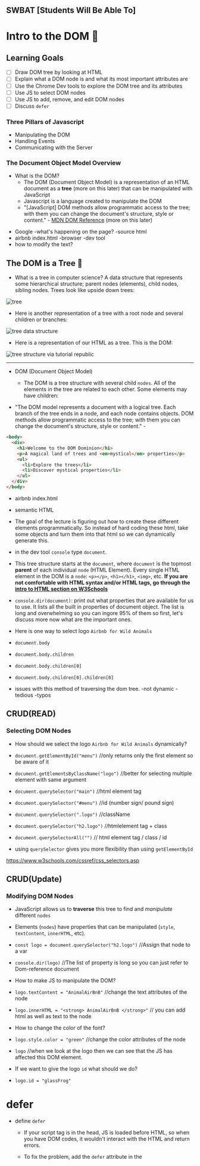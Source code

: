 ## SWBAT  [Students Will Be Able To]
# Intro to the DOM 📜

## Learning Goals
- [ ] Draw DOM tree by looking at HTML
- [ ] Explain what a DOM node is and what its most important attributes are
- [ ] Use the Chrome Dev tools to explore the DOM tree and its attributes 
- [ ] Use JS to select DOM nodes
- [ ] Use JS to add, remove, and edit DOM nodes
- [ ] Discuss `defer` 

### Three Pillars of Javascript
- Manipulating the DOM
- Handling Events
- Communicating with the Server

### The Document Object Model Overview
- What is the DOM?
  - The DOM (Document Object Model) is a representation of an HTML document as a **tree** (more on this later) that can be manipulated with JavaScript
  - Javascript is a language created to manipulate the DOM
  - "[JavaScript] DOM methods allow programmatic access to the tree; with them you can change the document's structure, style or content." - [MDN DOM Reference](https://developer.mozilla.org/en-US/docs/Web/API/Document_Object_Model) (more on this later)

* Google -what's happening on the page? -source html
* airbnb index.html -browser -dev tool
* how to modify the text?

## The DOM is a Tree 🎄
- What is a tree in computer science? A data structure that represents some hierarchical structure; parent nodes (elements), child nodes, sibling nodes. Trees look like upside down trees:

![tree](https://i.imgur.com/9otIgXu.png)

- Here is another representation of a tree with a root node and several children or branches:

![tree data structure](https://upload.wikimedia.org/wikipedia/commons/thumb/f/f7/Binary_tree.svg/300px-Binary_tree.svg.png)

- Here is a representation of our HTML as a tree. This is the DOM:

![tree structure via tutorial republic](https://www.tutorialrepublic.com/lib/images/html-dom-tree.gif)

---

- DOM (Document Object Model)
  - The DOM is a tree structure with several child `nodes`. All of the elements in the tree are related to each other. Some elements may have children:

- "The DOM model represents a document with a logical tree. Each branch of the tree ends in a node, and each node contains objects. DOM methods allow programmatic access to the tree; with them you can change the document's structure, style or content." -

```html
<body>
  <div>
    <h1>Welcome to the DOM Dominion</h1>
    <p>A magical land of trees and <em>mystical</em> properties</p>
    <ul>
      <li>Explore the trees</li>
      <li>Discover mystical properties</li>
    </ul>
  </div>
</body>
```

* airbnb index.html
 * semantic HTML
  * The goal of the lecture is figuring out how to create these different elements programmatically. So instead of hard coding these html, take some objects and turn them into that html so we can dynamically generate this.

  * in the dev tool `console` type `document`.

  - This tree structure starts at the `document`, where `document` is the topmost **parent** of each individual `node` (HTML Element). Every single HTML element in the DOM is a `node`: `<p></p>`, `<h1></h1>`, `<img>`, etc. **If you are not comfortable with HTML syntax and/or HTML tags, go through the [intro to HTML section on W3Schools](https://www.w3schools.com/html/html_intro.asp)**

  * `console.dir(document)`: print out what properties that are available for us to use. It lists all the built in properties of document object. The list is long and overwhelming so you can ingore 95% of them so first, let's discuss more now what are the important ones.

  * Here is one way to select logo `Airbnb for Wild Animals`

  * `document.body`
  * `document.body.children`
  * `document.body.children[0]`
  * `document.body.children[0].children[0]`

  * issues with this method of traversing the dom tree.
   -not dynamic
   -tedious
   -typos

## CRUD(READ) 
### Selecting DOM Nodes

 * How should we select the logo `Airbnb for Wild Animals` dynamically?

 * `document.getElementById("menu")`  //only returns only the first element so be aware of it
 * `document.getElementsByClassName("logo")` //better for selecting multiple element with same argument

 * `document.querySelector("main")` //html element tag
 * `document.querySelector("#menu")` //id (number sign/ pound sign)
 * `document.querySelector(".logo")` //className
 * `document.querySelector("h2.logo")` //htmlelement tag + class
 * `document.querySelectorAll("")` // html element tag / class / id

 * using `querySelector` gives you more flexibility than using `getElementById`
 
 https://www.w3schools.com/cssref/css_selectors.asp

## CRUD(Update) 
### Modifying DOM Nodes

 - JavaScript allows us to **traverse** this tree to find and _manipulate_ different `nodes` 
 * Elements (`nodes`) have properties that can be manipulated (`style`, `textContent`, `innerHTML`, etc). 

 * `const logo = document.querySelector("h2.logo")` //Assign that node to a var
 * `console.dir(logo)` //The list of property is long so you can just refer to Dom-reference document

- How to make JS to manipulate the DOM?
 * `logo.textContent = "AnimalAirBnB"` //change the text attributes of the node

 * `logo.innerHTML = "<strong> AnimalAirBnB </strong>"` // you can add html as well as text to the node

- How to change the color of the font?
 * `logo.style.color = "green"` //change the color attributes of the node

 * `logo` //when we look at the logo then we can see that the JS has affected this DOM element.

- If we want to give the logo `id` what should we do?
* `logo.id = "glassFrog"`

# defer 
* define `defer`
    * If your script tag is in the head, JS is loaded before HTML, so when you have DOM codes, it wouldn't interact with the HTML and return errors. 

    * To fix the problem, add the `defer` attribute in the <script> tag in the header.

    * We don't add the script tag in the bottom because it takes awhile to download JS and CSS. 

    * `defer` attribute will prevent the DOMContentLoaded event from firing until the JS script has loaded and finished evaluating.

    ```html
    <head>
    <script src = "index.js" defer></script>
    </head>
    ```

### Delete Removing Nodes
- `logo.remove()` will remove the node on which it was called:

- how to delete multiple children?
- `const listingsSection = document.querySelector("#listings")`
- `listingsSection.innerHTML = ""`

---

### Technique 1: create individual nodes
### Creating DOM Objects
1. find a place to add the new elements
`const menu = document.querySelector("#menu")`

2. create the DOM node
`const subMenu = document.createElement("h4")`
console.log(subMenu)

3. define attributes on that node
`subMenu.textContent = "Finest (funniest) place on earth"`

4. slap it on the DOM (append to some parent element)
`menu.append(subMenu)` 


### technique 2: innerHTML
1. find a place in the DOm to append the things
`const listingSection = document.querySelector("#listings")`

2. add inner HTML 
`listingSection.innerHTML = "
      <div class="card">
        <div class="image">
          <img src="https://i.imgur.com/R3tzgrt.jpg"/>
          <button class="favorite">
            <span>🔥</span>
          </button>
        </div>
        <div class="details">
          <p class="info">
            <span>Middle Earth</span>
            <span class="rating">★ 4.23</span>
          </p>
          <h4 class="title">Upscale Leaf in Quiet Forest for Glass Frog</h4>
          <div class="price">
            <strong>$800</strong> / night
          </div>
        </div>
      </div>
"`


### Activity
- With your pair, navigate to your favorite website (NewYorkTimes or Twitter are good examples):
  - Select elements and save them to JavaScript variables
  - Remove at least 2 elements from the page
  - Modify elements (e.g., replace image url, change text, change CSS)
  - Create new elements and add them to the page
  - Change all instances of one word on the page
  - Replace all images on only a certain portion of the DOM
  - Change every other header
  - Bonus (Hard): replace all elements of one tag to another (e.g., `p` to `h1`)


- Creating new nodes `const myImg = document.createElement('img')`
- Adding attributes to elements `img.src = 'http://www.coooolimage.com'`
- Appending to node `document.body.appendChild(element)` will add that node to the `<body></body>`

---

[MDN Article on the DOM](https://developer.mozilla.org/en-US/docs/Web/API/Document_Object_Model)

---

---

## Manipulating the DOM with JavaScript Chart

| Selector name                      | Return shape   | Return type    | Live? | Reference             | can i call forEach? |
| ---------------------------------- | -------------- | -------------- | ----- | --------------------- | -------- |
| `document.getElementById()`        | Single element | Element        | N/A   | https://goo.gl/8cHGoy | N/A      |
| `element.getElementsByClassName()` | Collection     | HTMLCollection | Yes   | https://goo.gl/qcAhcp | No       |
| `element.getElementsByTagName()`   | Collection     | HTMLCollection | Yes   | https://goo.gl/QHozSh | No       |
| `element.querySelector()`          | Single element | Element        | N/A   | https://goo.gl/6Pqbcc | N/A      |
| `element.querySelectorAll()`       | Collection     | NodeList       | No    | https://goo.gl/vTfXza | Yes      |

---

## External Resources:

- [MDN Article on the DOM](https://developer.mozilla.org/en-US/docs/Web/API/Document_Object_Model)
- [MDN Element](https://developer.mozilla.org/en-US/docs/Web/API/Element)
- [MDN NodeList reference](https://developer.mozilla.org/en-US/docs/Web/API/NodeList)
- [MDN HTMLCollection reference](https://developer.mozilla.org/en-US/docs/Web/API/HTMLCollection)
- [CSS Selectors Cheatsheet](https://guide.freecodecamp.org/css/tutorials/css-selectors-cheat-sheet/)
- [MDN Document.createElement()](https://developer.mozilla.org/en-US/docs/Web/API/Document/createElement)
- [MDN Document.createElement()](https://developer.mozilla.org/en-US/docs/Web/API/Document/createElement)
- [MDN Element.innerHTML](https://developer.mozilla.org/en-US/docs/Web/API/Element/innerHTML)
- [When are Selected HTML Elements Live](https://stackoverflow.com/questions/28163033/when-is-nodelist-live-and-when-is-it-static)
- [Difference Between the DOM and the BOM](https://stackoverflow.com/questions/4416317/what-is-the-dom-and-bom-in-javascript)
